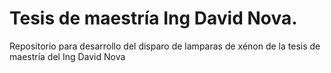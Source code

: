 # Tesis de maestría Ing David Nova.

Repositorio para desarrollo del disparo de lamparas de xénon de la tesis de maestría del Ing David Nova
